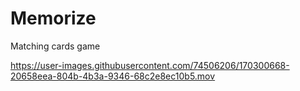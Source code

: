 # Memorize
Matching cards game



https://user-images.githubusercontent.com/74506206/170300668-20658eea-804b-4b3a-9346-68c2e8ec10b5.mov

